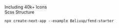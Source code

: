 
Including 40k+ Icons <br/>
Scss Structure


    npx create-next-app --example Belivup/fend-starter
